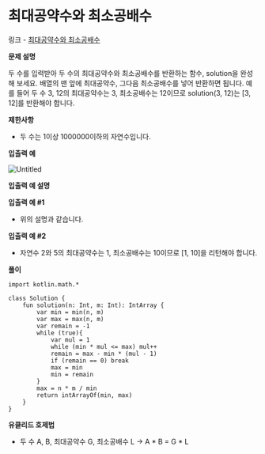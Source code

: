 # 최대공약수와 최소공배수

링크 - [최대공약수와 최소공배수](https://school.programmers.co.kr/learn/courses/30/lessons/12940)

**문제 설명**

두 수를 입력받아 두 수의 최대공약수와 최소공배수를 반환하는 함수, solution을 완성해 보세요. 배열의 맨 앞에 최대공약수, 그다음 최소공배수를 넣어 반환하면 됩니다. 예를 들어 두 수 3, 12의 최대공약수는 3, 최소공배수는 12이므로 solution(3, 12)는 [3, 12]를 반환해야 합니다.

****제한사항****

- 두 수는 1이상 1000000이하의 자연수입니다.

****입출력 예****

![Untitled](https://user-images.githubusercontent.com/105714784/218705662-047e166b-0864-4811-89a8-f98bfda7026d.png)

****입출력 예 설명****

**입출력 예 #1**

- 위의 설명과 같습니다.

**입출력 예 #2**

- 자연수 2와 5의 최대공약수는 1, 최소공배수는 10이므로 [1, 10]을 리턴해야 합니다.

**풀이**

```
import kotlin.math.*

class Solution {
    fun solution(n: Int, m: Int): IntArray {
        var min = min(n, m)
        var max = max(n, m)
        var remain = -1
        while (true){
            var mul = 1
            while (min * mul <= max) mul++
            remain = max - min * (mul - 1)
            if (remain == 0) break
            max = min
            min = remain
        }
        max = n * m / min
        return intArrayOf(min, max)
    }
}
```

**유클리드 호제법**

- 두 수 A, B, 최대공약수 G, 최소공배수 L → A * B = G * L
